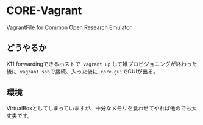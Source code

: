 # CORE-Vagrant
VagrantFile for Common Open Research Emulator

## どうやるか
X11 forwardingできるホストで` vagrant up` して雑プロビジョニングが終わった後に` vagrant ssh`で接続、入った後に` core-gui`でGUIが出る。

##  環境
VirtualBoxとしてしまっていますが、十分なメモリを食わせてやれば他のでも大丈夫です。



